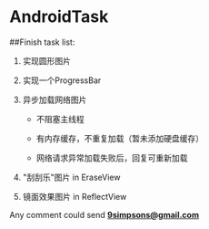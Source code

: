 # AndroidTask
##Finish task list:

1. 实现圆形图片

2. 实现一个ProgressBar

3. 异步加载网络图片

	- 不阻塞主线程

	- 有内存缓存，不重复加载（暂未添加硬盘缓存）

	- 网络请求异常加载失败后，回复可重新加载

4. "刮刮乐"图片 in EraseView

5. 镜面效果图片 in ReflectView

Any comment could send **<9simpsons@gmail.com>**